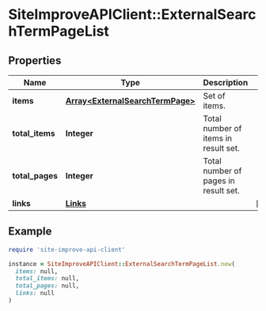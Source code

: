 # SiteImproveAPIClient::ExternalSearchTermPageList

## Properties

| Name | Type | Description | Notes |
| ---- | ---- | ----------- | ----- |
| **items** | [**Array&lt;ExternalSearchTermPage&gt;**](ExternalSearchTermPage.md) | Set of items. |  |
| **total_items** | **Integer** | Total number of items in result set. |  |
| **total_pages** | **Integer** | Total number of pages in result set. |  |
| **links** | [**Links**](Links.md) |  | [optional] |

## Example

```ruby
require 'site-improve-api-client'

instance = SiteImproveAPIClient::ExternalSearchTermPageList.new(
  items: null,
  total_items: null,
  total_pages: null,
  links: null
)
```

